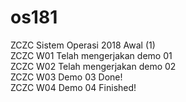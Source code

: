 # os181
ZCZC Sistem Operasi 2018 Awal (1) <br />
ZCZC W01 Telah mengerjakan demo 01 <br />
ZCZC W02 Telah mengerjakan demo 02 <br />
ZCZC W03 Demo 03 Done! <br />
ZCZC W04 Demo 04 Finished! <br />